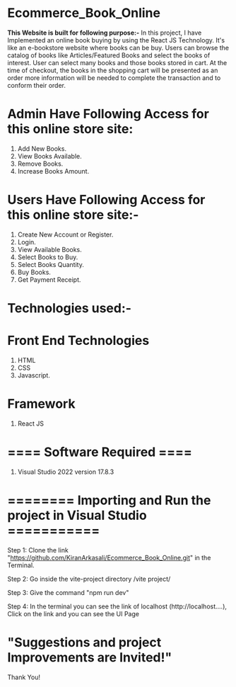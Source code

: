 # Ecommerce_Book_Online

**This Website is built for following purpose:-** 
In this project, I have Implemented an online book buying by using the React JS Technology. It's like an e-bookstore website where books can be buy. Users can browse the catalog of books like Articles/Featured Books and select the books of interest. User can select many books and those books stored in cart. At the time of checkout, the books in the shopping cart will be presented as an order more information will be needed to complete the transaction and to conform their order.

# Admin Have Following Access for this online store site:
1. Add New Books.
2. View Books Available.
3. Remove Books.
4. Increase Books Amount.

# Users Have Following Access for this online store site:-
1. Create New Account or Register.
2. Login.
3. View Available Books.
4. Select Books to Buy.
5. Select Books Quantity.
6. Buy Books.
7. Get Payment Receipt.

# Technologies used:-
# Front End Technologies
1. HTML
2. CSS
3. Javascript.

# Framework
1. React JS 

# ==== Software Required ====
1. Visual Studio 2022 version 17.8.3

# ======== Importing and Run the project in Visual Studio ===========
Step 1: Clone the link "https://github.com/KiranArkasali/Ecommerce_Book_Online.git" in the Terminal.

Step 2: Go inside the vite-project directory /vite project/

Step 3: Give the command "npm run dev"

Step 4: In the terminal you can see the link of localhost (http://localhost....), Click on the link and you can see the UI Page

# "Suggestions and project Improvements are Invited!"

Thank You!
